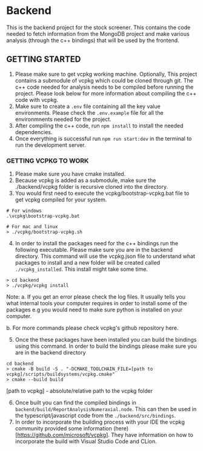 # Backend
This is the backend project for the stock screener. This contains the code needed to fetch information from the MongoDB project and make various analysis (through the c++ bindings) that will be used by the frontend.

## GETTING STARTED
1. Please make sure to get vcpkg working machine. Optionally, This project contains a submodule of vcpkg which could be cloned through git. The c++ code needed for analysis needs to be compiled before running the project. Please look below for more information about compiling the c++ code with vcpkg.
2. Make sure to create a `.env` file containing all the key value environments. Please check the `.env.example` file for all the environmnents needed for the project.
3. After compiling the c++ code, run `npm install` to install the needed dependencies.
4. Once everything is successful run `npm run start:dev` in the terminal to run the development server.

### GETTING VCPKG TO WORK
1. Please make sure you have cmake installed.
2. Because vcpkg is added as a submodule, make sure the ./backend/vcpkg folder is recursive cloned into the directory.
3. You would first need to execute the vcpkg/bootstrap-vcpkg.bat file to get vcpkg compiled for your system.

```shell
# For windows
.\vcpkg\bootstrap-vcpkg.bat
```
```shell
# For mac and linux
> ./vcpkg/bootstrap-vcpkg.sh
```
4. In order to install the packages need for the c++ bindings run the following executable. Please make sure you are in the backend directory. This command will use the vcpkg.json file to understand what packages to install and a new folder will be created called `./vcpkg_installed`. This install might take some time.
```shell
> cd backend
> ./vcpkg/vcpkg install
```
Note:
a. If you get an error please check the log files. It usually tells you what internal tools your computer requires in order to install some of the packages e.g you would need to make sure python is installed on your computer.

b. For more commands please check vcpkg's github repository here[](https://github.com/microsoft/vcpkg).

5. Once the these packages have been installed you can build the bindings using this command. In order to build the bindings please make sure you are in the backend directory
```shell
cd backend
> cmake -B build -S . "-DCMAKE_TOOLCHAIN_FILE=[path to vcpkg]/scripts/buildsystems/vcpkg.cmake"
> cmake --build build
```
[path to vcpkg] - absolute/relative path to the vcpkg folder

6.  Once built you can find the compiled bindings in `backend/build/ReportAnalysisNumeraxial.node`. This can then be used in the typescript/javascript code from the `./backend/src/bindings`.
7. In order to incorporate the building process with your IDE the vcpkg community provided some information (here)[https://github.com/microsoft/vcpkg]. They have information on how to incorporate the build with Visual Studio Code and CLion.
